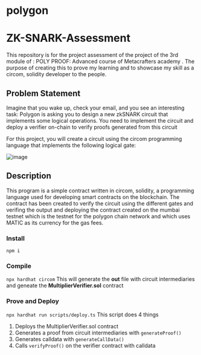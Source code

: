 # polygon 


# ZK-SNARK-Assessment

This repository is for the project assessment of the project of the 3rd module of : POLY PROOF: Advanced course of Metacrafters academy . The purpose of creating this to prove my learning and to showcase my skill as a circom, solidity developer to the people.

## Problem Statement

Imagine that you wake up, check your email, and you see an interesting task: Polygon is asking you to design a new zkSNARK circuit that implements some logical operations. You need to implement the circuit and deploy a verifier on-chain to verify proofs generated from this circuit

For this project, you will create a circuit using the circom programming language that implements the following logical gate:

![image](https://github.com/Amanlath1/ZK-SNARK-Assessment/assets/85346421/7e110f95-ca5e-46fa-9ed7-516f7a60d321)


## Description
This program is a simple contract written in circom, solidity,  a programming language used for developing smart contracts on the blockchain. The contract has been created to verify the circuit using the different gates and verifing the output and deploying the contract created on the mumbai testnet which is the testnet for the polygon chain network and which uses MATIC as its currency for the gas fees.

### Install
`npm i`

### Compile
`npx hardhat circom` 
This will generate the **out** file with circuit intermediaries and geneate the **MultiplierVerifier.sol** contract

### Prove and Deploy
`npx hardhat run scripts/deploy.ts`
This script does 4 things  
1. Deploys the MultiplierVerifier.sol contract
2. Generates a proof from circuit intermediaries with `generateProof()`
3. Generates calldata with `generateCallData()`
4. Calls `verifyProof()` on the verifier contract with calldata

